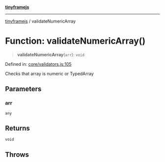[**tinyframejs**](../README.md)

***

[tinyframejs](../README.md) / validateNumericArray

# Function: validateNumericArray()

> **validateNumericArray**(`arr`): `void`

Defined in: [core/validators.js:105](https://github.com/AlphaQuantJS/tinyframejs/blob/8368a3e56ba5f1155368e642d928da821698888c/src/core/validators.js#L105)

Checks that array is numeric or TypedArray

## Parameters

### arr

`any`

## Returns

`void`

## Throws
